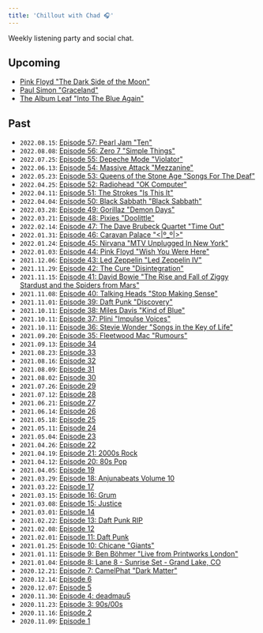 ```yaml
---
title: 'Chillout with Chad 🎧'
---
```


Weekly listening party and social chat.

<!-- https://www.reddit.com/r/AskReddit/comments/pqwt7w/in_your_opinion_what_is_an_album_with_no_bad_songs/?sort=top -->

## Upcoming

- [Pink Floyd "The Dark Side of the Moon"](https://music.youtube.com/playlist?list=OLAK5uy_mXoi-FuQb9Gw7Mguhdx5F4jltT0L1qOCw)
- [Paul Simon "Graceland"](https://music.youtube.com/playlist?list=OLAK5uy_nrTf4uK4d14vKnEk4dm0MBhS_nF2fAY0I)
- [The Album Leaf "Into The Blue Again"](https://music.youtube.com/playlist?list=OLAK5uy_m7JyUXsRVJKt6pfZPx7MFjYk9bYJ2EpNM)

## Past

- `2022.08.15`: [Episode 57: Pearl Jam "Ten"](https://listen.tidal.com/album/5120022)
- `2022.08.08`: [Episode 56: Zero 7 "Simple Things"](https://listen.tidal.com/album/94765781)
- `2022.07.25`: [Episode 55: Depeche Mode "Violator"](https://listen.tidal.com/album/34448840)
- `2022.06.13`: [Episode 54: Massive Attack "Mezzanine"](https://tidal.com/browse/album/161314)
- `2022.05.23`: [Episode 53: Queens of the Stone Age "Songs For The Deaf"](https://tidal.com/browse/album/37132253)
- `2022.04.25`: [Episode 52: Radiohead "OK Computer"](https://listen.tidal.com/album/58990510)
- `2022.04.11`: [Episode 51: The Strokes "Is This It"](https://listen.tidal.com/album/22372112)
- `2022.04.04`: [Episode 50: Black Sabbath "Black Sabbath"](https://listen.tidal.com/album/34450077)
- `2022.03.28`: [Episode 49: Gorillaz "Demon Days"](https://listen.tidal.com/album/1404355)
- `2022.03.21`: [Episode 48: Pixies "Doolittle"](https://music.youtube.com/playlist?list=OLAK5uy_lf6jsYkBOcfA6eAzNNIr2PeQv0Cns519A)
- `2022.02.14`: [Episode 47: The Dave Brubeck Quartet "Time Out"](https://music.youtube.com/playlist?list=OLAK5uy_kT4WsarfRaytnvA8aSj-Wq-JtcFN8JQyc)
- `2022.01.31`: [Episode 46: Caravan Palace "<|º_º|>"](https://music.youtube.com/playlist?list=OLAK5uy_n6vE4QTcYNqXc91m8eMW7p6lpMUakjLH0)
- `2022.01.24`: [Episode 45: Nirvana "MTV Unplugged In New York"](https://music.youtube.com/playlist?list=OLAK5uy_ky-ihvTuvMxTWOsW_ICT6ZQQgqU62NrTA)
- `2022.01.03`: [Episode 44: Pink Floyd "Wish You Were Here"](https://music.youtube.com/playlist?list=OLAK5uy_klU9jB4SMO5SqEyFazPAVbDek2j0JVQxY)
- `2021.12.06`: [Episode 43: Led Zeppelin "Led Zeppelin IV"](https://music.youtube.com/playlist?list=OLAK5uy_lzZvS4QYhfLUAS-jJV_rtQwalwEh9CYPQ)
- `2021.11.29`: [Episode 42: The Cure "Disintegration"](https://music.youtube.com/playlist?list=OLAK5uy_mUuAURd9jPo3N3xkkMSWV4isdR3gNSMb0)
- `2021.11.15`: [Episode 41: David Bowie "The Rise and Fall of Ziggy Stardust and the Spiders from Mars"](https://music.youtube.com/playlist?list=OLAK5uy_klxWDedbSRqgjGzYYSvyq3KdHY1wbTt_U)
- `2021.11.08`: [Episode 40: Talking Heads "Stop Making Sense"](https://music.youtube.com/playlist?list=OLAK5uy_l19G6wJHl6GVhyWiarlzRlILJmodnDw0Q)
- `2021.11.01`: [Episode 39: Daft Punk "Discovery"](https://music.youtube.com/playlist?list=OLAK5uy_mz6eafmqdRHSaR4IwG0ll6J6rgv0_ZpGw)
- `2021.10.11`: [Episode 38: Miles Davis "Kind of Blue"](https://music.youtube.com/playlist?list=OLAK5uy_m2X713P3iw0NSEfG6jh_uk59x37L492kM)
- `2021.10.11`: [Episode 37: Plini "Impulse Voices"](https://music.youtube.com/playlist?list=OLAK5uy_lT_KB-jr9ri9ddPB5VDv5K0yHG11WUX1I)
- `2021.10.11`: [Episode 36: Stevie Wonder "Songs in the Key of Life"](https://music.youtube.com/playlist?list=OLAK5uy_mmSLtHX8RxMd-Y8Kp9h44prOMFQLYou7M)
- `2021.09.20`: [Episode 35: Fleetwood Mac "Rumours"](https://music.youtube.com/playlist?list=OLAK5uy_keqotLYhIED047BDDByl-r-jTAhYu3V2I)
- `2021.09.13`: [Episode 34](https://music.youtube.com/playlist?list=PLH7YWwiPIVPunQc5wDCyJC-Xrn_r7aMdk)
- `2021.08.23`: [Episode 33](https://music.youtube.com/playlist?list=PLH7YWwiPIVPu9lG2odIaodkfbqSqXRrlr)
- `2021.08.16`: [Episode 32](https://music.youtube.com/playlist?list=PLH7YWwiPIVPsoVwcqfl_vPDoDfRtYjRSV)
- `2021.08.09`: [Episode 31](https://music.youtube.com/playlist?list=PLH7YWwiPIVPu3FaVPv5j_1f9dMvLZLIUr)
- `2021.08.02`: [Episode 30](https://music.youtube.com/playlist?list=PLH7YWwiPIVPv8lTHdtSgyxnBaOJOPu_vU)
- `2021.07.26`: [Episode 29](https://music.youtube.com/playlist?list=PLH7YWwiPIVPuEu_VAc0wTWmvpdHEj2DP4)
- `2021.07.12`: [Episode 28](https://music.youtube.com/playlist?list=PLH7YWwiPIVPv9nDjNkaGkYJduBGVbjQHH)
- `2021.06.21`: [Episode 27](https://music.youtube.com/playlist?list=PLH7YWwiPIVPvUkRHmRg9z0Z0ynQv7DdSJ)
- `2021.06.14`: [Episode 26](https://music.youtube.com/playlist?list=PLH7YWwiPIVPtIGItmpyQ2cxvzHbgn0pYk)
- `2021.05.18`: [Episode 25](https://music.youtube.com/playlist?list=PLH7YWwiPIVPvwKSy8A-5Hr6iiErCfNAlD)
- `2021.05.11`: [Episode 24](https://music.youtube.com/playlist?list=PLH7YWwiPIVPsGxrVj4cjUrL9zKz7TntqZ)
- `2021.05.04`: [Episode 23](https://music.youtube.com/playlist?list=PLH7YWwiPIVPvysCKw0RvxEHc8-R5r_9m9)
- `2021.04.26`: [Episode 22](https://music.youtube.com/playlist?list=PLH7YWwiPIVPtnAyH2Syqw2fCfIG0AhzS4)
- `2021.04.19`: [Episode 21: 2000s Rock](https://music.youtube.com/playlist?list=PLH7YWwiPIVPt0MNCJQ8V8BttGVYL5pBqe)
- `2021.04.12`: [Episode 20: 80s Pop](https://music.youtube.com/playlist?list=PLH7YWwiPIVPsqoKltWLFfARxTLsbZ_xYS)
- `2021.04.05`: [Episode 19](https://music.youtube.com/playlist?list=PLH7YWwiPIVPuO9PQAH33EGinU3Nb8nfwT)
- `2021.03.29`: [Episode 18: Anjunabeats Volume 10](https://music.youtube.com/playlist?list=OLAK5uy_kOuvQbJqZS235F2O0oGXXwTBsw9Kz-8YU)
- `2021.03.22`: [Episode 17](https://music.youtube.com/playlist?list=PLH7YWwiPIVPsK2WI4FEFPv1RB7elh19bi)
- `2021.03.15`: [Episode 16: Grum](https://music.youtube.com/playlist?list=PLH7YWwiPIVPvSWha0DGgEO1L3l6HiqpPG)
- `2021.03.08`: [Episode 15: Justice](https://music.youtube.com/playlist?list=PLH7YWwiPIVPtTREEp8kw_qxEy4Wqz7riZ)
- `2021.03.01`: [Episode 14](https://music.youtube.com/playlist?list=PLH7YWwiPIVPtJMqTiY_6IsqbvQpVsDBEq)
- `2021.02.22`: [Episode 13: Daft Punk RIP](https://music.youtube.com/playlist?list=PLH7YWwiPIVPuWlWRAy-EjIGU7FuI-bWDX)
- `2021.02.08`: [Episode 12](https://music.youtube.com/playlist?list=PLH7YWwiPIVPtV0fiauhD2fzFQc7Rk1YTt)
- `2021.02.01`: [Episode 11: Daft Punk](https://music.youtube.com/playlist?list=PLH7YWwiPIVPtK3YPqeM7hOtDZTyvD124m)
- `2021.01.25`: [Episode 10: Chicane "Giants"](https://music.youtube.com/playlist?list=OLAK5uy_maJby3ycUN0n7B_5Ep1phEJK1CpmmzQY8)
- `2021.01.11`: [Episode 9: Ben Böhmer "Live from Printworks London"](https://music.youtube.com/playlist?list=OLAK5uy_maIL8CKIKhROHwEFncm8RrRO4KeVVCMxs)
- `2021.01.04`: [Episode 8: Lane 8 - Sunrise Set - Grand Lake, CO](https://www.youtube.com/watch?v=n_LcVqqHSY8)
- `2020.12.21`: [Episode 7: CamelPhat "Dark Matter"](https://music.youtube.com/playlist?list=OLAK5uy_n3LiNrVNjJ-Kqw-PyB6SK3Lh6NGz9ORwA)
- `2020.12.14`: [Episode 6](https://music.youtube.com/playlist?list=PLH7YWwiPIVPtR01bB0OST4Oq08lp4sz32)
- `2020.12.07`: [Episode 5](https://music.youtube.com/playlist?list=PLH7YWwiPIVPtjNnAj3QiBLv9jNMLuDegN)
- `2020.11.30`: [Episode 4: deadmau5](https://music.youtube.com/playlist?list=PLH7YWwiPIVPu2QPAZaEUy_XKSiaXFQ-ek)
- `2020.11.23`: [Episode 3: 90s/00s](https://music.youtube.com/playlist?list=PLH7YWwiPIVPuHvIKabHPywRyumOOe-WSt)
- `2020.11.16`: [Episode 2](https://music.youtube.com/playlist?list=PLH7YWwiPIVPsa9pj63B_26UXu1aaU1lJB)
- `2020.11.09`: [Episode 1](https://music.youtube.com/playlist?list=PLH7YWwiPIVPt2m_nJ3WYlyxf-BIdAUmUr)
